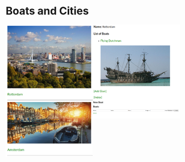 # Boats and Cities

<img align="left" width="46%" src="https://github.com/ff05/boats-and-cities/blob/master/app/assets/images/city.png" alt="City"/>
<img align="left" width="46%" src="https://github.com/ff05/boats-and-cities/blob/master/app/assets/images/boat.png" alt="Boat"/>
<img align="left" width="46%" src="https://github.com/ff05/boats-and-cities/blob/master/app/assets/images/add-boat.png" alt="Add Boat"/>
